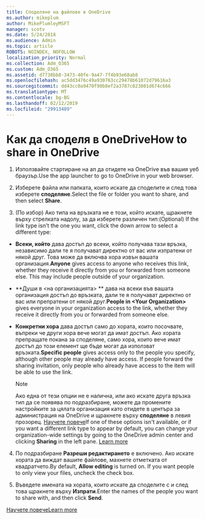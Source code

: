 ```yaml
---
title: Споделяне на файлове в OneDrive
ms.author: mikeplum
author: MikePlumleyMSFT
manager: scotv
ms.date: 5/24/2018
ms.audience: Admin
ms.topic: article
ROBOTS: NOINDEX, NOFOLLOW
localization_priority: Normal
ms.collection: Adm_O365
ms.custom: Adm_O365
ms.assetid: d7738bb8-3473-40fe-9a47-7f4b93e68ab8
ms.openlocfilehash: ac5dd3476c49a930763cc29478b61072d79616a3
ms.sourcegitcommit: dd43cc0a9470f98b8ef2a3787c823801d674c666
ms.translationtype: MT
ms.contentlocale: bg-BG
ms.lasthandoff: 02/12/2019
ms.locfileid: "29913489"
---
```

# <a name="how-to-share-in-onedrive"></a><span data-ttu-id="52fa5-102">Как да споделя в OneDrive</span><span class="sxs-lookup"><span data-stu-id="52fa5-102">How to share in OneDrive</span></span>

1. <span data-ttu-id="52fa5-103">Използвайте стартиране на ап да отидете на OneDrive във вашия уеб браузър.</span><span class="sxs-lookup"><span data-stu-id="52fa5-103">Use the app launcher to go to OneDrive in your web browser.</span></span> 
    
2. <span data-ttu-id="52fa5-104">Изберете файла или папката, които искате да споделите и след това изберете **споделяне**.</span><span class="sxs-lookup"><span data-stu-id="52fa5-104">Select the file or folder you want to share, and then select **Share**.</span></span>
    
3. <span data-ttu-id="52fa5-105">(По избор) Ако типа на връзката не е този, който искате, щракнете върху стрелката надолу, за да изберете различен тип:</span><span class="sxs-lookup"><span data-stu-id="52fa5-105">(Optional) If the link type isn't the one you want, click the down arrow to select a different type:</span></span>
    
  - <span data-ttu-id="52fa5-p101">**Всеки, който** дава достъп до всеки, който получава тази връзка, независимо дали те я получават директно от вас или изпратени от някой друг. Това може да включва хора извън вашата организация.</span><span class="sxs-lookup"><span data-stu-id="52fa5-p101">**Anyone** gives access to anyone who receives this link, whether they receive it directly from you or forwarded from someone else. This may include people outside of your organization.</span></span> 
    
  - <span data-ttu-id="52fa5-108">\*\*Души в \<на организацията\> \*\* дава на всеки във вашата организация достъп до връзката, дали те я получават директно от вас или препратени от някой друг.</span><span class="sxs-lookup"><span data-stu-id="52fa5-108">**People in \<Your Organization\>** gives everyone in your organization access to the link, whether they receive it directly from you or forwarded from someone else.</span></span> 
    
  - <span data-ttu-id="52fa5-p102">**Конкретни хора** дава достъп само до хората, които посочвате, въпреки че други хора вече могат да имат достъп. Ако хората препращате покана за споделяне, само хора, които вече имат достъп до този елемент ще бъде могат да използват връзката.</span><span class="sxs-lookup"><span data-stu-id="52fa5-p102">**Specific people** gives access only to the people you specify, although other people may already have access. If people forward the sharing invitation, only people who already have access to the item will be able to use the link.</span></span> 
    
    > [!NOTE]
    > <span data-ttu-id="52fa5-p103">Ако една от тези опции не е налична, или ако искате друга връзка тип да се появява по подразбиране, можете да промените настройките за цялата организация като отидете в центъра за администрация на OneDrive и щракнете върху **споделяне** в левия прозорец. [Научете повече](https://go.microsoft.com/fwlink/?linkid=871961)</span><span class="sxs-lookup"><span data-stu-id="52fa5-p103">If one of these options isn't available, or if you want a different link type to appear by default, you can change your organization-wide settings by going to the OneDrive admin center and clicking **Sharing** in the left pane. [Learn more](https://go.microsoft.com/fwlink/?linkid=871961)</span></span>
  
4. <span data-ttu-id="52fa5-p104">По подразбиране **Разреши редактирането** е включено. Ако искате хората да виждат вашите файлове, махнете отметката от квадратчето.</span><span class="sxs-lookup"><span data-stu-id="52fa5-p104">By default, **Allow editing** is turned on. If you want people to only view your files, uncheck the check box.</span></span> 
    
5. <span data-ttu-id="52fa5-115">Въведете имената на хората, които искате да споделите с и след това щракнете върху **Изпрати**.</span><span class="sxs-lookup"><span data-stu-id="52fa5-115">Enter the names of the people you want to share with, and then click **Send**.</span></span>
    
[<span data-ttu-id="52fa5-116">Научете повече</span><span class="sxs-lookup"><span data-stu-id="52fa5-116">Learn more</span></span>](https://go.microsoft.com/fwlink/?linkid=871861)
  

